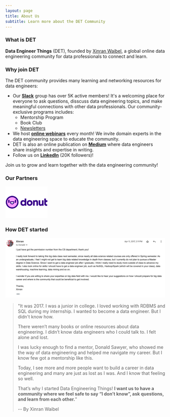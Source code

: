 ```yaml
---
layout: page
title: About Us
subtitle: Learn more about the DET Community
---
```


### What is DET

**Data Engineer Things** (DET), founded by [Xinran Waibel](https://www.linkedin.com/in/xinranwaibel/), a global online data engineering community for data professionals to connect and learn.

### Why join DET

The DET community provides many learning and networking resources for data engineers:

- Our [**Slack**](http://join.det.life) group has over 5K active members! It's a welcoming place for everyone to ask questions, disscuss data engineering topics, and make meaningful connections with other data professionals. Our community-exclusive programs includes:
  - Mentorship Program
  - Book Club
  - [Newsletters](https://dataengineerthings.substack.com/)
- We host [**online webinars**](https://www.youtube.com/@data-engineer-things/streams) every month! We invite domain experts in the data engineering space to educate the community.
- DET is also an online publication on [**Medium**](https://blog.det.life) where data engineers share insights and expertise in writing.
- Follow us on [**LinkedIn**](https://www.linkedin.com/company/data-engineer-things/) (20K followers)!

Join us to grow and learn together with the data engineering community!

### Our Partners
<a href="http://donut.com/"><img src="/assets/img/logo/donut-logo.png" alt="Donut Logo" height="100"></a>

### How DET started
![Alt](/assets/img/aboutus/email-screenshot.jpeg "An email written by Xinran in 2017")
> "It was 2017. I was a junior in college. I loved working with RDBMS and SQL during my internship. I wanted to become a data engineer. But I didn't know how.
> 
> There weren’t many books or online resources about data engineering. I didn’t know data engineers who I could talk to. I felt alone and lost.
>
> I was lucky enough to find a mentor, Donald Sawyer, who showed me the way of data engineering and helped me navigate my career. But I know few got a mentorship like this.
>
> Today, I see more and more people want to build a career in data engineering and many are just as lost as I was. And I know that feeling so well.
>
> That’s why I started Data Engineering Things! **I want us to have a community where we feel safe to say “I don’t know”, ask questions, and learn from each other.**"
> 
> -- By Xinran Waibel
